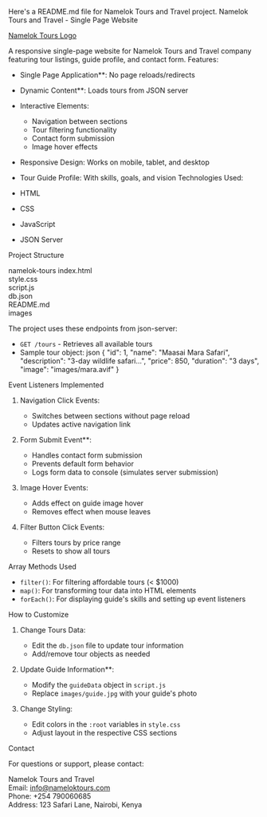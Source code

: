 Here's a README.md file for Namelok Tours and Travel project.
Namelok Tours and Travel - Single Page Website

[Namelok Tours Logo](images/logo2.avif)

A responsive single-page website for Namelok Tours and Travel company featuring tour listings, guide profile, and contact form.
 Features:

- Single Page Application**: No page reloads/redirects
- Dynamic Content**: Loads tours from JSON server
- Interactive Elements:
  - Navigation between sections
  - Tour filtering functionality
  - Contact form submission
  - Image hover effects
- Responsive Design: Works on mobile, tablet, and desktop
- Tour Guide Profile: With skills, goals, and vision
 Technologies Used:

- HTML
- CSS
- JavaScript
- JSON Server 

Project Structure


namelok-tours
index.html           
 style.css           
 script.js           
 db.json             
 README.md           
 images

The project uses these endpoints from json-server:

- `GET /tours` - Retrieves all available tours
- Sample tour object:
  json
  {
    "id": 1,
    "name": "Maasai Mara Safari",
    "description": "3-day wildlife safari...",
    "price": 850,
    "duration": "3 days",
    "image": "images/mara.avif"
  }
  

Event Listeners Implemented

1. Navigation Click Events:
   - Switches between sections without page reload
   - Updates active navigation link

2. Form Submit Event**:
   - Handles contact form submission
   - Prevents default form behavior
   - Logs form data to console (simulates server submission)

3. Image Hover Events:
   - Adds  effect on guide image hover
   - Removes effect when mouse leaves

4. Filter Button Click Events:
   - Filters tours by price range
   - Resets to show all tours

 Array Methods Used

- `filter()`: For filtering affordable tours (< $1000)
- `map()`: For transforming tour data into HTML elements
- `forEach()`: For displaying guide's skills and setting up event listeners

 How to Customize

1. Change Tours Data:
   - Edit the `db.json` file to update tour information
   - Add/remove tour objects as needed

2. Update Guide Information**:
   - Modify the `guideData` object in `script.js`
   - Replace `images/guide.jpg` with your guide's photo

3. Change Styling:
   - Edit colors in the `:root` variables in `style.css`
   - Adjust layout in the respective CSS sections


 Contact

For questions or support, please contact:

Namelok Tours and Travel  
Email: info@nameloktours.com  
Phone: +254 790060685  
Address: 123 Safari Lane, Nairobi, Kenya




